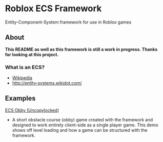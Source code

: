 # Roblox ECS Framework
Entity-Component-System framework for use in Roblox games

## About

**This README as well as this framework is still a work in progress. Thanks for looking at this project.**

### What is an ECS?

* [Wikipedia](https://en.wikipedia.org/wiki/Entity%E2%80%93component%E2%80%93system)
* http://entity-systems.wikidot.com/

## Examples

[ECS Obby (Uncopylocked)](https://www.roblox.com/games/2161142835/ECS-Obby-v2)
* A short obstacle course (obby) game created with the framework and designed to work entirely client-side as a single player game. This demo shows off level loading and how a game can be structured with the framework.
